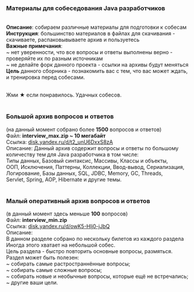 <h3>Материалы для собеседования Java разработчиков</h3> <br>
<b>Описание</b>: собираем различные материалы для подготовки к собесам<br>
<b>Инструкция</b>: большинство материалов в файлах для скачивания - <br>
скачиваете, распаковывываете архив и пользуетесь<br>
<b>Важные примечания</b>: <br>
~ нет уверенности, что все вопросы и ответы выполнены верно -<br>
проверяйте их по разным источникам<br> 
~ не делайте форк данного проекта - ссылки на архивы будут меняться <br>
<b>Цель</b> данного сборника - познакомить вас с тем, что вас может ждать, <br>
и тренировка перед собесами. <br><br>

Жми ★ если понравилось. Удачных собесов. <br><br>

<h3>Большой архив вопросов и ответов<br></h3>
(на данный момент собрано более <b>1500</b> вопросов и ответов) <br>
Файл: <b>interview_max.zip  ~ 10 мегабайт</b><br>
Ссылка: <a href="https://disk.yandex.ru/d/t2_unU6DxxS8zA">disk.yandex.ru/d/t2_unU6DxxS8zA</a><br>
Описание: Данный архив содержит вопросы и ответы по большому<br> 
количеству тем для Java разработчика в том числе:<br>
Типы данных, Базовый синтаксис, Массивы, Классы и объекты,<br>
ООП, Исключения, Паттерны, Коллекции, Ввод-вывод, Сериализация,<br>
Логирование, Базы данных, SQL, JDBC, Memory, GC, Threads,<br>
Servlet, Spring, AOP, Hibernate и другие темы. <br><br>

<h3>Малый оперативный архив вопросов и ответов<br></h3>
(в данный момент здесь меньше <b>100</b> вопросов) <br>
Файл: <b>interview_min.zip</b> <br>
Ссылка: <a href="https://disk.yandex.ru/d/owK5-Hlj0-jJbQ">disk.yandex.ru/d/owK5-Hlj0-jJbQ</a><br>
Описание: <br>
В данном разделе собрано по нескольку билетов из каждого раздела<br>
Иногда этого хватает на небольшой собес.<br>
Цель раздела - быстро повторить основные вопросы, размяться.<br>
Раздел может быть полезен:<br>
~ собирать самые растространнённые вопросы;<br>
~ собирать самые сложные вопросы;<br>
~ собирать новые и необычные вопросы, которые ещё не встречались;<br>
~ другие ваши цели.<br><br>